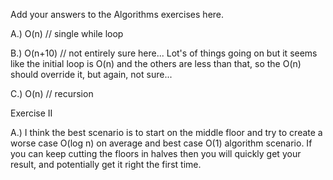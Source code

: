 Add your answers to the Algorithms exercises here.

A.) O(n) // single while loop

B.) O(n+10) // not entirely sure here... Lot's of things going on but it seems like the initial loop is O(n) 
    and the others are less than that, so the O(n) should override it, but again, not sure...

C.) O(n) // recursion

Exercise II

A.) I think the best scenario is to start on the middle floor and try to create a worse case O(log n) on average and best 
    case O(1) algorithm scenario. If you can keep cutting the floors in halves then you will quickly get your result, and
    potentially get it right the first time.